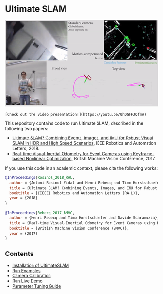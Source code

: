 # Ultimate SLAM

<p align="center">
    <a href="https://youtu.be/0hDGFFJQfmA">
        <img src="./resources/lasso.gif" alt="UltimateSlam"/>
    </a>
    
    [Check out the video presentation!](https://youtu.be/0hDGFFJQfmA)
</p>

This repository contains code to run Ultimate SLAM, described in the following two papers:  
- [Ultimate SLAM? Combining Events, Images, and IMU for Robust Visual SLAM in HDR and High Speed Scenarios](http://rpg.ifi.uzh.ch/docs/RAL18_VidalRebecq.pdf), IEEE Robotics and Automation Letters, 2018.
- [Real-time Visual-Inertial Odometry for Event Cameras using Keyframe-based Nonlinear Optimization](http://rpg.ifi.uzh.ch/docs/BMVC17_Rebecq.pdf), British Machine Vision Conference, 2017.

If you use this code in an academic context, please cite the following works:

```bibtex
@InProceedings{Rosinol_2018_RAL,
  author = {Antoni Rosinol Vidal and Henri Rebecq and Timo Horstschaefer and Davide Scaramuzza},
  title = {Ultimate SLAM? Combining Events, Images, and IMU for Robust Visual SLAM in HDR and High Speed Scenarios},
  booktitle = {{IEEE} Robotics and Automation Letters (RA-L)},
  year = {2018}
}
```

```bibtex
@InProceedings{Rebecq_2017_BMVC,
  author = {Henri Rebecq and Timo Horstschaefer and Davide Scaramuzza},
  title = {Real-time Visual-Inertial Odometry for Event Cameras using Keyframe-based Nonlinear Optimization},
  booktitle = {British Machine Vision Conference (BMVC)},
  year = {2017}
}
```

## Contents
- [Installation of UltimateSLAM](docs/Installation-of-UltimateSLAM.md)
- [Run Examples](docs/Run-Examples.md)
- [Camera Calibration](docs/Camera-Calibration.md)
- [Run Live Demo](docs/Run-Live-Demo.md)
- [Parameter Tuning Guide](docs/Parameter-Tuning-Guide.md) 
